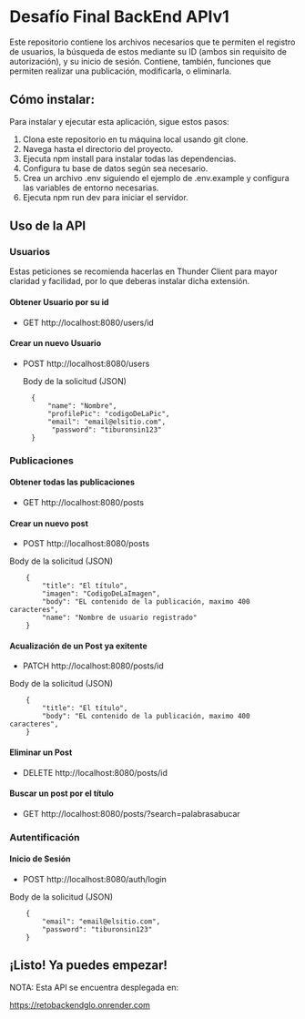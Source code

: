 
# Desafío Final BackEnd APIv1

Este repositorio contiene los archivos necesarios que te permiten el registro de usuarios, la búsqueda de estos mediante su ID (ambos sin requisito de autorización), y  su inicio de sesión. Contiene, también, funciones que permiten realizar una publicación, modificarla, o eliminarla.

## Cómo instalar:

Para instalar y ejecutar esta aplicación, sigue estos pasos:

1. Clona este repositorio en tu máquina local usando git clone.
2. Navega hasta el directorio del proyecto.
 3. Ejecuta npm install para instalar todas las dependencias.
4. Configura tu base de datos según sea necesario.
5. Crea un archivo .env siguiendo el ejemplo de .env.example y configura las variables de entorno necesarias.
6. Ejecuta npm run dev para iniciar el servidor.

## Uso de la API

### Usuarios

Estas peticiones se recomienda hacerlas en Thunder Client para mayor claridad y facilidad, por lo que deberas instalar dicha extensión.

#### Obtener Usuario por su id

- GET http://localhost:8080/users/id

#### Crear un nuevo Usuario

- POST http://localhost:8080/users

    Body de la solicitud (JSON)

        {
            "name": "Nombre",
            "profilePic": "codigoDeLaPic",
            "email": "email@elsitio.com",
             "password": "tiburonsin123"
        }

### Publicaciones

#### Obtener todas las publicaciones

- GET http://localhost:8080/posts

#### Crear un nuevo post

- POST http://localhost:8080/posts

 Body de la solicitud (JSON)

        {
            "title": "El título",
            "imagen": "CodigoDeLaImagen",
            "body": "EL contenido de la publicación, maximo 400 caracteres",
            "name": "Nombre de usuario registrado"
        }

#### Acualización de un Post ya exitente

- PATCH http://localhost:8080/posts/id

Body de la solicitud (JSON)

        {
            "title": "El título",
            "body": "EL contenido de la publicación, maximo 400 caracteres",
        }

#### Eliminar un Post

- DELETE http://localhost:8080/posts/id

#### Buscar un post por el título

- GET http://localhost:8080/posts/?search=palabrasabucar

### Autentificación

#### Inicio de Sesión

- POST http://localhost:8080/auth/login

Body de la solicitud (JSON)

        {
            "email": "email@elsitio.com",
            "password": "tiburonsin123"
        }


## ¡Listo! Ya puedes empezar!

NOTA: Esta API se encuentra desplegada en:

https://retobackendglo.onrender.com